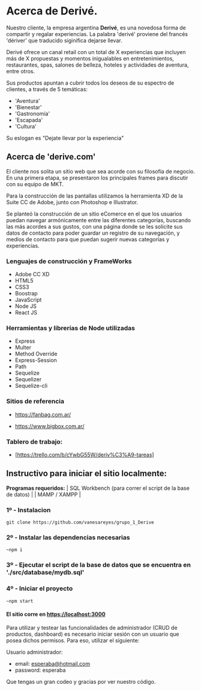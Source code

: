 # Acerca de Derivé.

Nuestro cliente, la empresa argentina **Derivé**, es una novedosa forma de compartir y regalar experiencias. 
La palabra 'derivé' proviene del francés 'dériver' que traducido siginifica dejarse llevar.

Derivé ofrece un canal retail con un total de X experiencias que incluyen más de X propuestas y momentos inigualables en entretenimientos, restaurantes, spas, salones de belleza, hoteles y actividades de aventura, entre otros.

Sus productos apuntan a cubrir todos los deseos de su espectro de clientes, a través de 5 temáticas:

- 'Aventura'
- 'Bienestar'
- 'Gastronomía'
- 'Escapada'
- 'Cultura'

Su eslogan es "Dejate llevar por la experiencia"

## Acerca de 'derive.com'

El cliente nos solita un sitio web que sea acorde con su filosofía de negocio. En una primera etapa, se presentaron los principales frames para discutir con su equipo de MKT.

Para la construcción de las pantallas utilizamos la herramienta XD de la Suite CC de Adobe, junto con Photoshop e Illustrator.

Se planteó la construcción de un sitio eComerce en el que los usuarios puedan navegar armónicamente entre las diferentes categorías, buscando las más acordes a sus gustos, con una página donde se les solicite sus datos de contacto para poder guardar un registro de su navegación, y medios de contacto para que puedan sugerir nuevas categorías y experiencias.

### Lenguajes de construcción y FrameWorks

- Adobe CC XD
- HTML5
- CSS3
- Boostrap
- JavaScript
- Node JS
- React JS

### Herramientas y librerías de Node utilizadas

- Express
- Multer
- Method Override
- Express-Session
- Path
- Sequelize
- Sequelizer
- Sequelize-cli

### Sitios de referencia

- https://fanbag.com.ar/

- https://www.bigbox.com.ar/

### Tablero de trabajo: 
- [https://trello.com/b/cYwbG55W/deriv%C3%A9-tareas]

## Instructivo para iniciar el sitio localmente:

**Programas requeridos:**
| SQL Workbench (para correr el script de la base de datos) |
| MAMP / XAMPP                                              |


### 1º - Instalacion

```git clone https://github.com/vanesareyes/grupo_1_Derive```

### 2º - Instalar las dependencias necesarias

```~npm i```

### 3º - Ejecutar el script de la base de datos que se encuentra en './src/database/mydb.sql'
 
### 4º - Iniciar el proyecto

```~npm start```

#### El sitio corre en [https://localhost:3000](https://localhost:3000)

Para utilizar y testear las funcionalidades de administrador (CRUD de productos, dashboard) es necesario iniciar sesión con un usuario que posea dichos permisos. Para eso, utilizar el siguiente:

Usuario administrador: 
 - email: esperaba@hotmail.com
 - password: esperaba

Que tengas un gran codeo y gracias por ver nuestro código.


